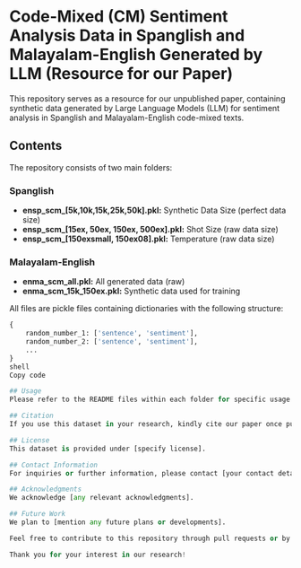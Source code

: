 # Code-Mixed (CM) Sentiment Analysis Data in Spanglish and Malayalam-English Generated by LLM (Resource for our Paper)

This repository serves as a resource for our unpublished paper, containing synthetic data generated by Large Language Models (LLM) for sentiment analysis in Spanglish and Malayalam-English code-mixed texts.

## Contents
The repository consists of two main folders:

### Spanglish
- **ensp_scm_[5k,10k,15k,25k,50k].pkl:** Synthetic Data Size (perfect data size)
- **ensp_scm_[15ex, 50ex, 150ex, 500ex].pkl:** Shot Size (raw data size)
- **ensp_scm_[150exsmall, 150ex08].pkl:** Temperature (raw data size)

### Malayalam-English
- **enma_scm_all.pkl:** All generated data (raw)
- **enma_scm_15k_150ex.pkl:** Synthetic data used for training

All files are pickle files containing dictionaries with the following structure:
```python
{
    random_number_1: ['sentence', 'sentiment'],
    random_number_2: ['sentence', 'sentiment'],
    ...
}
shell
Copy code

## Usage
Please refer to the README files within each folder for specific usage instructions.

## Citation
If you use this dataset in your research, kindly cite our paper once published.

## License
This dataset is provided under [specify license].

## Contact Information
For inquiries or further information, please contact [your contact details].

## Acknowledgments
We acknowledge [any relevant acknowledgments].

## Future Work
We plan to [mention any future plans or developments].

Feel free to contribute to this repository through pull requests or by reporting issues.

Thank you for your interest in our research!
